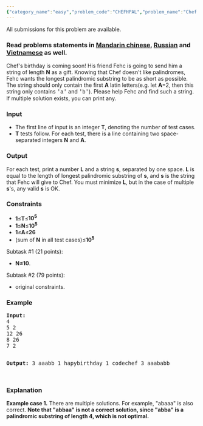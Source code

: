```yaml
---
{"category_name":"easy","problem_code":"CHEFHPAL","problem_name":"Chef Hates Palindromes","languages_supported":{"0":"ADA","1":"ASM","2":"BASH","3":"BF","4":"C","5":"CAML","6":"CLOJ","7":"CLPS","8":"CPP 4.3.2","9":"CPP 6.3","10":"CPP14","11":"CS2","12":"D","13":"ERL","14":"FORT","15":"FS","16":"GO","17":"HASK","18":"ICK","19":"ICON","20":"JAVA","21":"JS","22":"kotlin","23":"LISP clisp","24":"LISP sbcl","25":"LUA","26":"NEM","27":"NICE","28":"NODEJS","29":"PAS fpc","30":"PAS gpc","31":"PERL","32":"PERL6","33":"PHP","34":"PIKE","35":"PRLG","36":"PYPY","37":"PYTH","38":"PYTH 3.5","39":"RUBY","40":"rust","41":"SCALA","42":"SCM chicken","43":"SCM guile","44":"SCM qobi","45":"ST","46":"swift","47":"TCL","48":"TEXT","49":"WSPC"},"max_timelimit":1,"source_sizelimit":50000,"problem_author":"r_64","problem_tester":null,"date_added":"6-09-2017","tags":{"0":"bruteforce","1":"medium","2":"nov17","3":"r_64"},"editorial_url":"https://discuss.codechef.com/problems/CHEFHPAL","time":{"view_start_date":1510579800,"submit_start_date":1510579800,"visible_start_date":1510579800,"end_date":1735669800},"layout":"problem"}
---
```

<span class="solution-visible-txt">All submissions for this problem are available.</span><h3>Read problems statements in <a target="_blank" 
href="http://www.codechef.com/download/translated/NOV17/mandarin/CHEFHPAL.pdf">Mandarin chinese</a>, <a target="_blank" 
href="http://www.codechef.com/download/translated/NOV17/russian/CHEFHPAL.pdf">Russian</a> and <a target="_blank" 
href="http://www.codechef.com/download/translated/NOV17/vietnamese/CHEFHPAL.pdf">Vietnamese</a> as well.</h3>

<p>
	Chef's birthday is coming soon! His friend Fehc is going to send him a string of length <strong>N</strong> as a gift. Knowing that Chef doesn't like palindromes, Fehc wants the longest palindromic substring to be as short as possible. The string should only contain the first <strong>A</strong> latin letters(e.g. let <strong>A</strong>=2, then this string only contains <span style="font-family:courier new,courier,monospace;">'a'</span> and <span style="font-family:courier new,courier,monospace;">'b'</span>). Please help Fehc and find such a string. If multiple solution exists, you can print any.</p>
<h3>
	Input</h3>
<ul>
	<li>The first line of input is an integer <b>T</b>, denoting the number of test cases.</li>
	<li><b>T</b> tests follow. For each test, there is a line containing two space-separated integers <b>N</b> and <b>A</b>.</li>
</ul>
<h3>
	Output</h3>
<p>
	For each test, print a number <strong>L</strong> and a string <strong>s</strong>, separated by one space. <strong>L</strong> is equal to the length of longest palindromic substring of <strong>s</strong>, and <strong>s</strong> is the string that Fehc will give to Chef. You must minimize <strong>L</strong>, but in the case of multiple <strong>s</strong>'s, any valid <strong>s</strong> is OK.</p>
<h3>
	Constraints</h3>
<ul>
	<li><strong>1</strong>≤<strong>T</strong>≤<strong><strong>10<sup>5</sup></strong></strong></li>
	<li><b>1</b>≤<b>N</b>≤<strong>10<sup>5</sup></strong></li>
	<li><strong>1</strong>≤<strong>A</strong>≤<strong>26</strong></li>
	<li>(sum of <strong>N</strong> in all test cases)≤<strong><strong>10<sup>5</sup></strong></strong></li>
</ul>
<p>
	Subtask #1 (21 points):</p>
<ul>
	<li><strong>N≤10</strong>.</li>
</ul>
<p>
	Subtask #2 (79 points):</p>
<ul>
	<li>original constraints.</li>
</ul>
<h3>
	Example</h3>
<pre>
<b>Input:</b>
4
5 2
12 26
8 26
7 2

<b>Output:</b>
3 aaabb
1 hapybirthday
1 codechef
3 aaababb

</pre>
<h3>
	Explanation</h3>
<p>
	<b>Example case 1.</b> There are multiple solutions. For example, "abaaa" is also correct. <b>Note that "abbaa" is not a correct solution, since "abba" is a palindromic substring of length 4, which is not optimal.</b></p>
